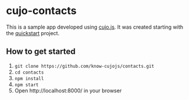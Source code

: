 # cujo-contacts

This is a sample app developed using [cujo.js](http://cujojs.com). It was created
starting with the [quickstart](https://github.com/cujojs/quickstart) project.

## How to get started

1. `git clone https://github.com/know-cujojs/contacts.git`
1. `cd contacts`
1. `npm install`
1. `npm start`
1. Open http://localhost:8000/ in your browser
